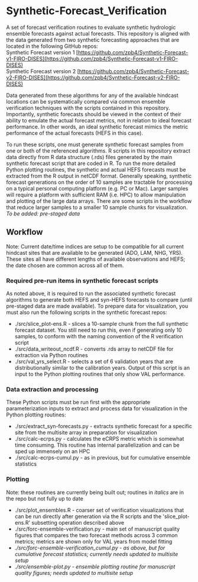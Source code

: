 # Synthetic-Forecast_Verification
A set of forecast verification routines to evaluate synthetic hydrologic ensemble forecasts against actual forecasts. This repository is aligned with the data generated from two synthetic forecasting approaches that are located in the following GitHub repos:   
Synthetic Forecast version 1 [https://github.com/zpb4/Synthetic-Forecast-v1-FIRO-DISES](https://github.com/zpb4/Synthetic-Forecast-v1-FIRO-DISES)   
Synthetic Forecast version 2 [https://github.com/zpb4/Synthetic-Forecast-v2-FIRO-DISES](https://github.com/zpb4/Synthetic-Forecast-v2-FIRO-DISES)   

Data generated from these algorithms for any of the available hindcast locations can be systematically compared via common ensemble verification techniques with the scripts contained in this repository. Importantly, synthetic forecasts should be viewed in the context of their ability to emulate the actual forecast metrics, not in relation to ideal forecast performance. In other words, an ideal synthetic forecast mimics the metric performance of the actual forecasts (HEFS in this case).   

To run these scripts, one must generate synthetic forecast samples from one or both of the referenced algorithms. R scripts in this repository extract data directly from R data structure (.rds) files generated by the main synthetic forecast script that are coded in R. To run the more detailed Python plotting routines, the synthetic and actual HEFS forecasts must be extracted from the R output in netCDF format. Generally speaking, synthetic forecast generations on the order of 10 samples are tractable for processing on a typical personal computing platform (e.g. PC or Mac). Larger samples will require a platform with sufficient RAM (i.e. HPC) to allow manipulation and plotting of the large data arrays. There are some scripts in the workflow that reduce larger samples to a smaller 10 sample chunks for visualization. _To be added: pre-staged data_

## Workflow   
Note: Current date/time indices are setup to be compatible for all current hindcast sites that are available to be generated (ADO, LAM, NHG, YRS). These sites all have different lengths of available observations and HEFS; the date chosen are common across all of them.
### Required pre-run items in synthetic forecast scripts
As noted above, it is required to run the associated synthetic forecast algorithms to generate both HEFS and syn-HEFS forecasts to compare (until pre-staged data are made available). To prepare data for visualization, you must also run the following scripts in the synthetic forecast repos:

-  ./src/slice_plot-ens.R - slices a 10-sample chunk from the full synthetic forecast dataset. You still need to run this, even if generating only 10 samples, to conform with the naming convention of the R verification script
-  ./src/data_writeout_ncdf.R - converts .rds array to netCDF file for extraction via Python routines
-  ./src/val_yrs_select.R - selects a set of 6 validation years that are distributionally similar to the calibration years. Output of this script is an input to the Python plotting routines that only show VAL performance.
### Data extraction and processing
These Python scripts must be run first with the appropriate parameterization inputs to extract and process data for visualization in the Python plotting routines:
- ./src/extract_syn-forecasts.py - extracts synthetic forecast for a specific site from the multisite array in preparation for visualization
- ./src/calc-ecrps.py - calculates the eCRPS metric which is somewhat time consuming. This routine has internal parallelization and can be sped up immensely on an HPC
- ./src/calc-ecrps-cumul.py - as in previous, but for cumulative ensemble statistics
### Plotting
Note: these routines are currently being built out; routines in _italics_ are in the repo but not fully up to date
- ./src/plot_ensembles.R - coarser set of verification visualizations that can be run directly after generation via the R scripts and the 'slice_plot-ens.R' subsetting operation described above
- ./src/forc-ensemble-verification.py - main set of manuscript quality figures that compares the two forecast methods across 3 common metrics; metrics are shown only for VAL years from model fitting
- _./src/forc-ensemble-verification_cumul.py - as above, but for cumulative forecast statistics; currently needs updated to multisite setup_
- _./src/ensemble-plot.py - ensemble plotting routine for manuscript quality figures; needs updated to multisite setup_
